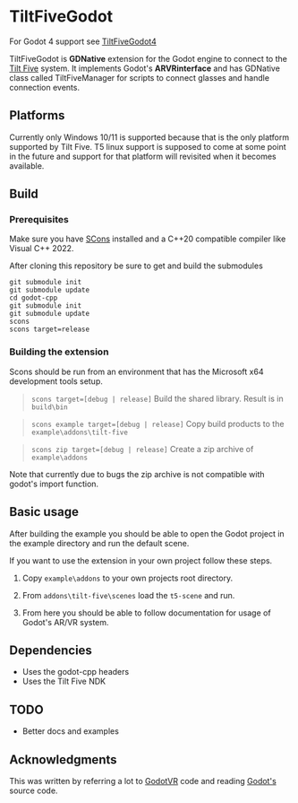 # TiltFiveGodot

For Godot 4 support see [TiltFiveGodot4](https://github.com/patrickdown/TiltFiveGodot4)

TiltFiveGodot is **GDNative** extension for the Godot engine to connect to the [Tilt Five](https://www.tiltfive.com/) 
system. It implements Godot's **ARVRinterface** and has GDNative class called TiltFiveManager for scripts to connect 
glasses and handle connection events.

## Platforms

Currently only Windows 10/11 is supported because that is the only platform supported by Tilt Five. T5 linux support
is supposed to come at some point in the future and support for that platform will revisited when it becomes available. 

## Build

### Prerequisites

Make sure you have [SCons](https://scons.org/) installed and a C++20 compatible 
compiler like Visual C++ 2022. 

After cloning this repository be sure to get and build the submodules

```
git submodule init
git submodule update
cd godot-cpp
git submodule init
git submodule update
scons
scons target=release
```

### Building the extension

Scons should be run from an environment that has the Microsoft x64 development tools setup.

> `scons target=[debug | release]` Build the shared library. Result is in `build\bin`

> `scons example target=[debug | release]` Copy build products to the `example\addons\tilt-five`

> `scons zip target=[debug | release]` Create a zip archive of `example\addons`

Note that currently due to bugs the zip archive is not compatible with godot's import function.

## Basic usage 

After building the example you should be able to open the Godot project in the example directory
and run the default scene.

If you want to use the extension in your own project follow these steps.

1) Copy `example\addons` to your own projects root directory. 

2) From `addons\tilt-five\scenes` load the `t5-scene` and run. 

3) From here you should be able to follow documentation for usage of Godot's AR/VR system.

## Dependencies

- Uses the godot-cpp headers
- Uses the Tilt Five NDK

## TODO

- Better docs and examples

## Acknowledgments

This was written by referring a lot to [GodotVR](https://github.com/GodotVR) code and reading 
[Godot's](https://github.com/godotengine/godot) source code. 
